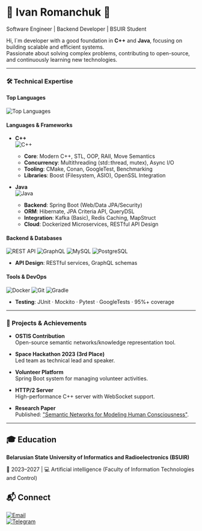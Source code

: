 # 🌟 Ivan Romanchuk 🌟
Software Engineer | Backend Developer | BSUIR Student  

Hi, I`m developer with a good foundation in **C++** and **Java**, focusing on building scalable and efficient systems.  
Passionate about solving complex problems, contributing to open-source, and continuously learning new technologies.  

---

### 🛠️ Technical Expertise  

#### Top Languages

![Top Languages](https://github-readme-stats.vercel.app/api/top-langs/?username=IRomanchuk06&layout=compact&theme=radical)

#### **Languages & Frameworks**  
- **C++**  
  ![C++](https://img.shields.io/badge/C++-Intermediate-00599C?logo=c%2B%2B)  
  - **Core**: Modern C++, STL, OOP, RAII, Move Semantics  
  - **Concurrency**: Multithreading (std::thread, mutex), Async I/O  
  - **Tooling**: CMake, Conan, GoogleTest, Benchmarking  
  - **Libraries**: Boost (Filesystem, ASIO), OpenSSL Integration  

- **Java**  
  ![Java](https://img.shields.io/badge/Java-Spring%20Ecosystem-ED8B00?logo=openjdk)  
  - **Backend**: Spring Boot (Web/Data JPA/Security)  
  - **ORM**: Hibernate, JPA Criteria API, QueryDSL  
  - **Integration**: Kafka (Basic), Redis Caching, MapStruct  
  - **Cloud**: Dockerized Microservices, RESTful API Design  

#### **Backend & Databases**  
![REST API](https://img.shields.io/badge/-REST%20API-FF6F61) ![GraphQL](https://img.shields.io/badge/-GraphQL-E10098?logo=graphql) ![MySQL](https://img.shields.io/badge/-MySQL-4479A1?logo=mysql) ![PostgreSQL](https://img.shields.io/badge/-PostgreSQL-4169E1?logo=postgresql)  
- **API Design**: RESTful services, GraphQL schemas  

#### **Tools & DevOps**  
![Docker](https://img.shields.io/badge/-Docker-2496ED?logo=docker) ![Git](https://img.shields.io/badge/-Git-F05032?logo=git) ![Gradle](https://img.shields.io/badge/-Gradle-02303A?logo=gradle)  
- **Testing**: JUnit · Mockito · Pytest · GoogleTests · 95%+ coverage  

---

### 🚀 Projects & Achievements  
- **OSTIS Contribution**  
  Open-source semantic networks/knowledge representation tool.  

- **Space Hackathon 2023 (3rd Place)**  
  Led team as technical lead and speaker.  

- **Volunteer Platform**  
  Spring Boot system for managing volunteer activities.  

- **HTTP/2 Server**  
  High-performance C++ server with WebSocket support.  

- **Research Paper**  
  Published: ["Semantic Networks for Modeling Human Consciousness"](https://libeldoc.bsuir.by/handle/123456789/56892).  

---

## 🎓 Education  
**Belarusian State University of Informatics and Radioelectronics (BSUIR)** 

📅 2023–2027 | 💻 Artificial intelligence (Faculty of Information Technologies and Control)

## 📬 Connect  
[![Email](https://img.shields.io/badge/Email-iromanchuk06@gmail.com-EA4335?logo=gmail)](mailto:iromanchuk06@gmail.com)  
[![Telegram](https://img.shields.io/badge/Telegram-@vanormnchk-26A5E4?logo=telegram)](https://t.me/vanormnchk)  
